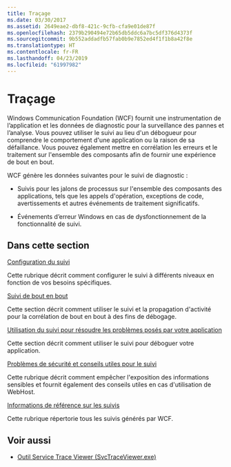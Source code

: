 ```yaml
---
title: Traçage
ms.date: 03/30/2017
ms.assetid: 2649eae2-dbf8-421c-9cfb-cfa9e01de87f
ms.openlocfilehash: 2379b290494e72b65db5ddc6a7bc5df376d4373f
ms.sourcegitcommit: 9b552addadfb57fab0b9e7852ed4f1f1b8a42f8e
ms.translationtype: HT
ms.contentlocale: fr-FR
ms.lasthandoff: 04/23/2019
ms.locfileid: "61997982"
---
```

# <a name="tracing"></a>Traçage
Windows Communication Foundation (WCF) fournit une instrumentation de l’application et les données de diagnostic pour la surveillance des pannes et l’analyse. Vous pouvez utiliser le suivi au lieu d'un débogueur pour comprendre le comportement d'une application ou la raison de sa défaillance. Vous pouvez également mettre en corrélation les erreurs et le traitement sur l'ensemble des composants afin de fournir une expérience de bout en bout.  
  
 WCF génère les données suivantes pour le suivi de diagnostic :  
  
- Suivis pour les jalons de processus sur l'ensemble des composants des applications, tels que les appels d'opération, exceptions de code, avertissements et autres événements de traitement significatifs.  
  
- Événements d’erreur Windows en cas de dysfonctionnement de la fonctionnalité de suivi.  
  
## <a name="in-this-section"></a>Dans cette section  
 [Configuration du suivi](../../../../../docs/framework/wcf/diagnostics/tracing/configuring-tracing.md)  
  
 Cette rubrique décrit comment configurer le suivi à différents niveaux en fonction de vos besoins spécifiques.  
  
 [Suivi de bout en bout](../../../../../docs/framework/wcf/diagnostics/tracing/end-to-end-tracing.md)  
  
 Cette section décrit comment utiliser le suivi et la propagation d'activité pour la corrélation de bout en bout à des fins de débogage.  
  
 [Utilisation du suivi pour résoudre les problèmes posés par votre application](../../../../../docs/framework/wcf/diagnostics/tracing/using-tracing-to-troubleshoot-your-application.md)  
  
 Cette section décrit comment utiliser le suivi pour déboguer votre application.  
  
 [Problèmes de sécurité et conseils utiles pour le suivi](../../../../../docs/framework/wcf/diagnostics/tracing/security-concerns-and-useful-tips-for-tracing.md)  
  
 Cette rubrique décrit comment empêcher l'exposition des informations sensibles et fournit également des conseils utiles en cas d'utilisation de WebHost.  
  
 [Informations de référence sur les suivis](../../../../../docs/framework/wcf/diagnostics/tracing/traces-reference.md)  
  
 Cette rubrique répertorie tous les suivis générés par WCF.  
  
## <a name="see-also"></a>Voir aussi

- [Outil Service Trace Viewer (SvcTraceViewer.exe)](../../../../../docs/framework/wcf/service-trace-viewer-tool-svctraceviewer-exe.md)
